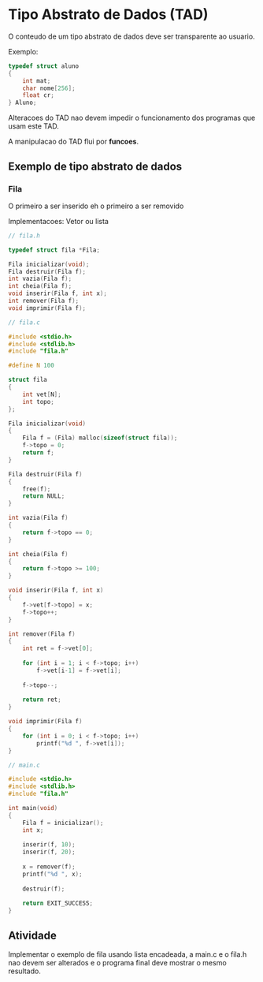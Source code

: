Tipo Abstrato de Dados (TAD)
============================

O conteudo de um tipo abstrato de dados deve ser transparente ao usuario.

Exemplo:

```c
typedef struct aluno
{
    int mat;
    char nome[256];
    float cr;
} Aluno;
```

Alteracoes do TAD nao devem impedir o funcionamento dos programas que usam este TAD.

A manipulacao do TAD flui por **funcoes**.

Exemplo de tipo abstrato de dados
---------------------------------

### Fila

O primeiro a ser inserido eh o primeiro a ser removido

Implementacoes: Vetor ou lista

```c
// fila.h

typedef struct fila *Fila;

Fila inicializar(void);
Fila destruir(Fila f);
int vazia(Fila f);
int cheia(Fila f);
void inserir(Fila f, int x);
int remover(Fila f);
void imprimir(Fila f);
```

```c
// fila.c

#include <stdio.h>
#include <stdlib.h>
#include "fila.h"

#define N 100

struct fila
{
    int vet[N];
    int topo;
};

Fila inicializar(void)
{
    Fila f = (Fila) malloc(sizeof(struct fila));
    f->topo = 0;
    return f;
}

Fila destruir(Fila f)
{
    free(f);
    return NULL;
}

int vazia(Fila f)
{
    return f->topo == 0;
}

int cheia(Fila f)
{
    return f->topo >= 100;
}

void inserir(Fila f, int x)
{
    f->vet[f->topo] = x;
    f->topo++;
}

int remover(Fila f)
{
    int ret = f->vet[0];
    
    for (int i = 1; i < f->topo; i++)
        f->vet[i-1] = f->vet[i];
        
    f->topo--;
    
    return ret;
}

void imprimir(Fila f)
{
    for (int i = 0; i < f->topo; i++)
        printf("%d ", f->vet[i]);
}
```

```c
// main.c

#include <stdio.h>
#include <stdlib.h>
#include "fila.h"

int main(void)
{
    Fila f = inicializar();
    int x;
    
    inserir(f, 10);
    inserir(f, 20);
    
    x = remover(f);
    printf("%d ", x);
    
    destruir(f);
    
    return EXIT_SUCCESS;
}
```

Atividade
---------

Implementar o exemplo de fila usando lista encadeada, a main.c e o fila.h nao devem ser alterados e o programa final deve mostrar o mesmo resultado.
